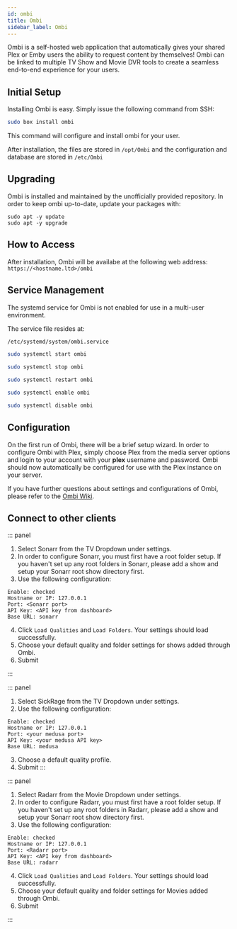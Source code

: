 ```yaml
---
id: ombi
title: Ombi
sidebar_label: Ombi
---
```


Ombi is a self-hosted web application that automatically gives your shared Plex or Emby users the ability to request content by themselves! Ombi can be linked to multiple TV Show and Movie DVR tools to create a seamless end-to-end experience for your users. 

## Initial Setup

Installing Ombi is easy. Simply issue the following command from SSH:

```bash main
sudo box install ombi
```

This command will configure and install ombi for your user.

After installation, the files are stored in `/opt/Ombi` and the configuration and database are stored in `/etc/Ombi`

## Upgrading

Ombi is installed and maintained by the unofficially provided repository. In order to keep ombi up-to-date, update your packages with:

```
sudo apt -y update
sudo apt -y upgrade
```

## How to Access

After installation, Ombi will be availabe at the following web address: `https://<hostname.ltd>/ombi`

## Service Management

The systemd service for Ombi is not enabled for use in a multi-user environment.

The service file resides at:

```bash main
/etc/systemd/system/ombi.service
```

<!--DOCUSAURUS_CODE_TABS-->
<!--Start-->
```bash
sudo systemctl start ombi
```
<!--Stop-->
```bash
sudo systemctl stop ombi
```
<!--Restart-->
```bash
sudo systemctl restart ombi
```
<!--Enable-->
```bash
sudo systemctl enable ombi
```
<!--Disable-->
```bash
sudo systemctl disable ombi
```
<!--END_DOCUSAURUS_CODE_TABS-->

## Configuration

On the first run of Ombi, there will be a brief setup wizard. In order to configure Ombi with Plex, simply choose Plex from the media server options and login to your account with your **plex** username and password. Ombi should now automatically be configured for use with the Plex instance on your server.

If you have further questions about settings and configurations of Ombi, please refer to the [Ombi Wiki](https://github.com/tidusjar/Ombi/wiki).

## Connect to other clients

<!--DOCUSAURUS_CODE_TABS-->
<!--Sonarr-->
::: panel
1. Select Sonarr from the TV Dropdown under settings.
2. In order to configure Sonarr, you must first have a root folder setup. If you haven't set up any root folders in Sonarr, please add a show and setup your Sonarr root show directory first.
3. Use the following configuration:
```plaintext
Enable: checked
Hostname or IP: 127.0.0.1
Port: <Sonarr port>
API Key: <API key from dashboard>
Base URL: sonarr
```
4. Click `Load Qualities` and `Load Folders`. Your settings should load successfully.
5. Choose your default quality and folder settings for shows added through Ombi.
6. Submit

:::
<!--Medusa-->
::: panel
1. Select SickRage from the TV Dropdown under settings.
2. Use the following configuration:
```plaintext
Enable: checked
Hostname or IP: 127.0.0.1
Port: <your medusa port>
API Key: <your medusa API key>
Base URL: medusa
```
3. Choose a default quality profile.
4. Submit
:::
<!--Radarr-->
::: panel
1. Select Radarr from the Movie Dropdown under settings.
2. In order to configure Radarr, you must first have a root folder setup. If you haven't set up any root folders in Radarr, please add a show and setup your Sonarr root show directory first.
3. Use the following configuration:
```plaintext
Enable: checked
Hostname or IP: 127.0.0.1
Port: <Radarr port>
API Key: <API key from dashboard>
Base URL: radarr
```
4. Click `Load Qualities` and `Load Folders`. Your settings should load successfully.
5. Choose your default quality and folder settings for Movies added through Ombi.
6. Submit

:::
<!--END_DOCUSAURUS_CODE_TABS-->

